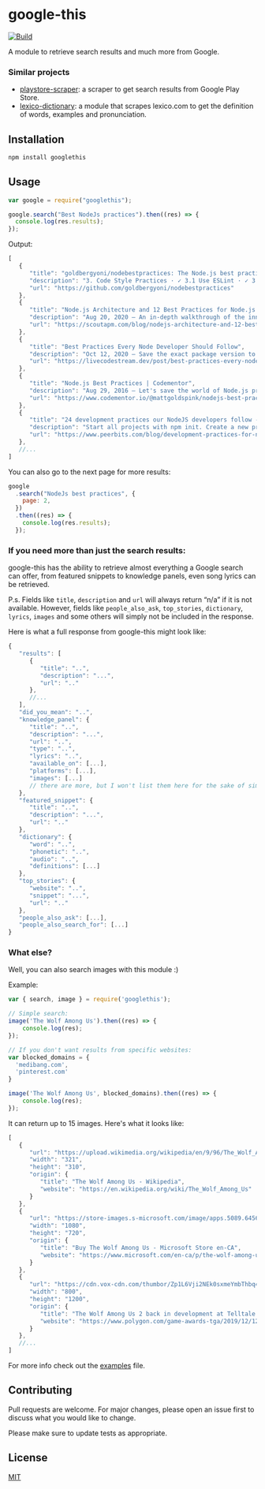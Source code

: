 <!-- prettier-ignore -->
# google-this

[![Build](https://github.com/LuanRT/google-this/actions/workflows/node.js.yml/badge.svg)](https://github.com/LuanRT/google-this/actions/workflows/node.js.yml)

A module to retrieve search results and much more from Google.

### Similar projects

- [playstore-scraper](https://github.com/luanrt/playstore-scraper): a scraper to get search results from Google Play Store.
- [lexico-dictionary](https://github.com/LuanRT/lexico-dictionary): a module that scrapes lexico.com to get the definition of words, examples and pronunciation.

## Installation

```bash
npm install googlethis
```

## Usage

```js
var google = require("googlethis");

google.search("Best NodeJs practices").then((res) => {
  console.log(res.results);
});
```

Output:

```js
[
   {
      "title": "goldbergyoni/nodebestpractices: The Node.js best practices why a good setup ...",
      "description": "3. Code Style Practices · ✓ 3.1 Use ESLint · ✓ 3.2 Node. · ✓ 3.3 Start a Codeblock's Curly Braces on the Same Line · ✓ 3.4 ..",
      "url": "https://github.com/goldbergyoni/nodebestpractices"
   },
   {
      "title": "Node.js Architecture and 12 Best Practices for Node.js Development ...",
      "description": "Aug 20, 2020 — An in-depth walkthrough of the inner working of Node.js, Node.js best practices, why a good setup ...",
      "url": "https://scoutapm.com/blog/nodejs-architecture-and-12-best-practices-for-nodejs-development"
   },
   {
      "title": "Best Practices Every Node Developer Should Follow",
      "description": "Oct 12, 2020 — Save the exact package version to package. · Use a tool to restart your app after every code change · Use ...",
      "url": "https://livecodestream.dev/post/best-practices-every-node-developer-should-follow/"
   },
   {
      "title": "Node.js Best Practices | Codementor",
      "description": "Aug 29, 2016 — Let's save the world of Node.js projects together! Here are the top 14 Node.js best practices that Node ...",
      "url": "https://www.codementor.io/@mattgoldspink/nodejs-best-practices-du1086jja"
   },
   {
      "title": "24 development practices our NodeJS developers follow - Peerbits",
      "description": "Start all projects with npm init. Create a new project in Node.js using npm init. Setup . npmrc. Use environment variables. Use environment variables in Node. Use a style guide. Say no to synchronous functions. Handle Errors. Confirm your app automatically restarts. Acquaint yourself with JavaScript best practices.",
      "url": "https://www.peerbits.com/blog/development-practices-for-nodejs-developers.html/amp"
   },
   //...
]
```

You can also go to the next page for more results:

```js
google
  .search("NodeJs best practices", {
    page: 2,
  })
  .then((res) => {
    console.log(res.results);
  });
```

### If you need more than just the search results:

google-this has the ability to retrieve almost everything a Google search can offer, from featured snippets to knowledge panels, even song lyrics can be retrieved.

P.s.
Fields like `title`, `description` and `url` will always return “n/a” if it is not available. However, fields like `people_also_ask`, `top_stories`, `dictionary`, `lyrics`, `images` and some others will simply not be included in the response.

Here is what a full response from google-this might look like:

```js
{
   "results": [
      {
         "title": "..",
         "description": "...",
         "url": ".."
      },
      //...
   ],
   "did_you_mean": "..",
   "knowledge_panel": {
      "title": "..",
      "description": "...",
      "url": "..",
      "type": "..",
      "lyrics": "..",
      "available_on": [...],
      "platforms": [...],
      "images": [...]
      // there are more, but I won't list them here for the sake of simplicity, refer to the code for more info.
   },
   "featured_snippet": {
      "title": "..",
      "description": "...",
      "url": ".."
   },
   "dictionary": {
      "word": "..",
      "phonetic": "..",
      "audio": "..",
      "definitions": [...]
   },
   "top_stories": {
      "website": "..",
      "snippet": "...",
      "url": ".."
   },
   "people_also_ask": [...],
   "people_also_search_for": [...]
}
```

### What else?

Well, you can also search images with this module :)

Example:

```js
var { search, image } = require('googlethis');

// Simple search:
image('The Wolf Among Us').then((res) => {
    console.log(res);
});

// If you don't want results from specific websites:
var blocked_domains = {
  'medibang.com',
  'pinterest.com'
}

image('The Wolf Among Us', blocked_domains).then((res) => {
    console.log(res);
});

```

It can return up to 15 images. Here's what it looks like:

```js
[
   {
      "url": "https://upload.wikimedia.org/wikipedia/en/9/96/The_Wolf_Among_Us_cover_art.jpg",
      "width": "321",
      "height": "310",
      "origin": {
         "title": "The Wolf Among Us - Wikipedia",
         "website": "https://en.wikipedia.org/wiki/The_Wolf_Among_Us"
      }
   },
   {
      "url": "https://store-images.s-microsoft.com/image/apps.5089.64565521137234771.d4fa27af-3a00-44af-9927-ce57a7066702.c87b015a-61cf-46d6-a77a-0b8d09279d37",
      "width": "1080",
      "height": "720",
      "origin": {
         "title": "Buy The Wolf Among Us - Microsoft Store en-CA",
         "website": "https://www.microsoft.com/en-ca/p/the-wolf-among-us/c02sl8lbs5k2"
      }
   },
   {
      "url": "https://cdn.vox-cdn.com/thumbor/Zp1L6Vji2NEk0sxmeYmbThbq4CY\\u003d/0x0:1280x720/1200x800/filters:focal(538x258:742x462)/cdn.vox-cdn.com/uploads/chorus_image/image/65898028/69262385_408272906381786_5376154085030363136_n.0.png",
      "width": "800",
      "height": "1200",
      "origin": {
         "title": "The Wolf Among Us 2 back in development at Telltale - Polygon",
         "website": "https://www.polygon.com/game-awards-tga/2019/12/12/21011644/the-wolf-among-us-2-telltale-windows-trailer-tga-2019"
      }
   },
   //...
]
```

For more info check out the [examples](https://github.com/LuanRT/google-this/blob/252dfabe13b52da2fbe9f0f46ceea4d2a660796d/examples/index.js) file.

## Contributing

Pull requests are welcome. For major changes, please open an issue first to discuss what you would like to change.

Please make sure to update tests as appropriate.

## License

[MIT](https://choosealicense.com/licenses/mit/)
